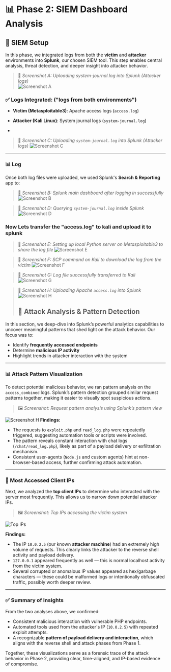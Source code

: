 # 📊 Phase 2: SIEM Dashboard Analysis

## 🔧 SIEM Setup

In this phase, we integrated logs from both the **victim** and **attacker** environments into **Splunk**, our chosen SIEM tool. This step enables central analysis, threat detection, and deeper insight into attacker behavior.

> 📸 *Screenshot A: Uploading system-journal.log into Splunk (Attacker logs)*  
![Screenshot A](Screenshots/A.png)


### ✅ Logs Integrated: ("logs from both environments") 
- **Victim (Metasploitable3)**: Apache access logs (`access.log`)
- **Attacker (Kali Linux)**: System journal logs (`system-journal.log`)


-
> 📸 *Screenshot C: Uploading `system-journal.log` into Splunk (Attacker logs)*
![Screenshot C](./Screenshots/C.png)

---

### 📊 Log

Once both log files were uploaded, we used Splunk's **Search & Reporting** app to:


> 📸 *Screenshot B: Splunk main dashboard after logging in successfully*
![Screenshot B](./Screenshots/B.png)

> 📸 *Screenshot D: Querying `system-journal.log` inside Splunk*
![Screenshot D](./Screenshots/D.png)


### Now Lets transfer the "access.log" to kali and upload it to splunk 
> 📸 *Screenshot E: Setting up local Python server on Metasploitable3 to share the log file*
![Screenshot E](./Screenshots/E.png)

> 📸 *Screenshot F: SCP command on Kali to download the log from the victim*
![Screenshot F](./Screenshots/F.png)

> 📸 *Screenshot G: Log file successfully transferred to Kali*
![Screenshot G](./Screenshots/G.png)

> 📸 *Screenshot H: Uploading Apache `access.log` into Splunk*
![Screenshot H](./Screenshots/H.png)
>
> ## 🧠 Attack Analysis & Pattern Detection

In this section, we deep-dive into Splunk’s powerful analytics capabilities to uncover meaningful patterns that shed light on the attack behavior. Our focus was to:

- Identify **frequently accessed endpoints**
- Determine **malicious IP activity**
- Highlight trends in attacker interaction with the system

---

### 📊 Attack Pattern Visualization

To detect potential malicious behavior, we ran pattern analysis on the `access_combined` logs. Splunk’s pattern detection grouped similar request patterns together, making it easier to visually spot suspicious actions.

> 🖼 *Screenshot: Request pattern analysis using Splunk’s pattern view*

![Screenshot H](./Screenshots/attack_pattern.png)
**Findings:**
- The requests to `exploit.php` and `read_log.php` were repeatedly triggered, suggesting automation tools or scripts were involved.
- The pattern reveals constant interaction with chat logs (`/chat/read_log.php`), likely as part of a payload delivery or exfiltration mechanism.
- Consistent user-agents (`Node.js` and custom agents) hint at non-browser-based access, further confirming attack automation.

---

### 📌 Most Accessed Client IPs

Next, we analyzed the **top client IPs** to determine who interacted with the server most frequently. This allows us to narrow down potential attacker IPs.

> 🖼 *Screenshot: Top IPs accessing the victim system*
  
![Top IPs](Screenshots/Mostaccessed_IPS.png)

**Findings:**
- The IP `10.0.2.5` (our known **attacker machine**) had an extremely high volume of requests. This clearly links the attacker to the reverse shell activity and payload delivery.
- `127.0.0.1` appeared frequently as well — this is normal localhost activity from the victim system.
- Several corrupted or anomalous IP values appeared as hex/garbage characters — these could be malformed logs or intentionally obfuscated traffic, possibly worth deeper review.

---

### ✅ Summary of Insights

From the two analyses above, we confirmed:
- Consistent malicious interaction with vulnerable PHP endpoints.
- Automated tools used from the attacker's IP (`10.0.2.5`) with repeated exploit attempts.
- A recognizable **pattern of payload delivery and interaction**, which aligns with the reverse shell and attack phases from Phase 1.

Together, these visualizations serve as a forensic trace of the attack behavior in Phase 2, providing clear, time-aligned, and IP-based evidence of compromise.

